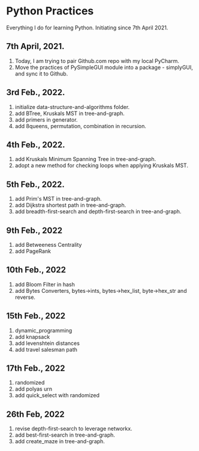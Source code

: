 # Python Practices

Everything I do for learning Python. 
Initiating since 7th April 2021.

## 7th April, 2021. 
1. Today, I am trying to pair Github.com repo with my local PyCharm.
2. Move the practices of PySimpleGUI module into a package - simplyGUI, and sync it to Github.   

## 3rd Feb., 2022.
1. initialize data-structure-and-algorithms folder.
2. add BTree, Kruskals MST in tree-and-graph.
3. add primers in generator.
4. add 8queens, permutation, combination in recursion.

## 4th Feb., 2022.
1. add Kruskals Minimum Spanning Tree in tree-and-graph.
2. adopt a new method for checking loops when applying Kruskals MST.

## 5th Feb., 2022.
1. add Prim's MST in tree-and-graph.
2. add Dijkstra shortest path in tree-and-graph.
3. add breadth-first-search and depth-first-search in tree-and-graph.

## 9th Feb., 2022
1. add Betweeness Centrality
2. add PageRank

## 10th Feb., 2022
1. add Bloom Filter in hash
2. add Bytes Converters, bytes->ints, bytes->hex_list, byte->hex_str and reverse. 

## 15th Feb., 2022
1. dynamic_programming
2. add knapsack
3. add levenshtein distances
4. add travel salesman path

## 17th Feb., 2022
1. randomized
2. add polyas urn
3. add quick_select with randomized

## 26th Feb, 2022
1. revise depth-first-search to leverage networkx.
2. add best-first-search in tree-and-graph.
3. add create_maze in tree-and-graph.



